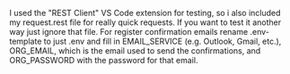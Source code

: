 I used the "REST Client" VS Code extension for testing, so i also included my request.rest file for really quick requests.
If you want to test it another way just ignore that file.
For register confirmation emails rename .env-template to just .env and fill in EMAIL_SERVICE (e.g. Outlook, Gmail, etc.), ORG_EMAIL, which is the email used to send the confirmations, and ORG_PASSWORD with the password for that email.